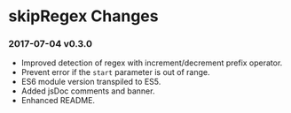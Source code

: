 # skipRegex Changes

### 2017-07-04 v0.3.0
- Improved detection of regex with increment/decrement prefix operator.
- Prevent error if the `start` parameter is out of range.
- ES6 module version transpiled to ES5.
- Added jsDoc comments and banner.
- Enhanced README.
